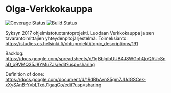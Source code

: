 # Olga-Verkkokauppa
[![Coverage Status](https://coveralls.io/repos/github/Team-Olga/Olga-Verkkokauppa/badge.svg?branch=master)](https://coveralls.io/github/Team-Olga/Olga-Verkkokauppa?branch=master)
[![Build Status](https://travis-ci.org/Team-Olga/Olga-Verkkokauppa.svg?branch=master)](https://travis-ci.org/Team-Olga/Olga-Verkkokauppa)

Syksyn 2017 ohjelmistotuotantoprojekti. Luodaan Verkkokauppa ja sen tavarantoimittajien yhteydenpitojärjestelmä.
Toimeksianto: https://studies.cs.helsinki.fi/ohtuprojekti/topic_descriptions/191

Backlog: https://docs.google.com/spreadsheets/d/1gBblgibUUB4J8WGohQoQAUcSnaD_x9VMQ35J8YMuZJs/edit?usp=sharing

Definition of done: https://docs.google.com/document/d/1RdBhAvnS5gm7JUdGSCek-xXySAnB-YvbLTxdJ1gaqGo/edit?usp=sharing

